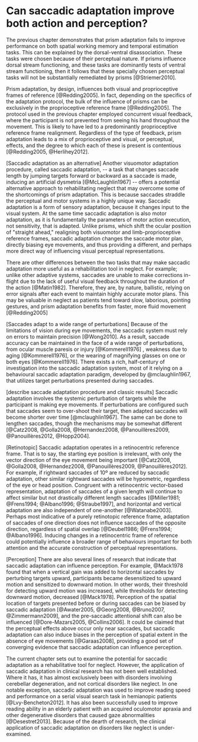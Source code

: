 Can saccadic adaptation improve both action and perception?
===========================================================

The previous chapter demonstrates that prism adaptation fails to
improve performance on both spatial working memory and temporal
estimation tasks. This can be explained by the dorsal-ventral
disassociation. These tasks were chosen because of their
perceptual nature. If prisms influence dorsal stream functioning,
and these tasks are dominantly tests of ventral stream
functioning, then it follows that these specially chosen
perceptual tasks will not be substantially remediated by prisms
[@Striemer2010].

Prism adaptation, by design, influences both visual and
proprioceptive frames of reference [@Redding2005]. In fact,
depending on the specifics of the adaptation protocol, the bulk of
the influence of prisms can be exclusively in the proprioceptive
reference frame [@Redding2005]. The protocol used in the previous
chapter employed concurrent visual feedback, where the participant
is not prevented from seeing his hand throughout the movement.
This is likely to have led to a predominantly proprioceptive
reference frame realignment. Regardless of the type of feedback,
prism adaptation leads to a mix of proprioceptive and visual, or
perceptual, effects, and the degree to which each of these is
present is contentious [@Redding2005, @Herlihey2012].

[Saccadic adaptation as an alternative] Another visuomotor
adaptation procedure, called saccadic adaptation, -- a task that
changes saccade length by jumping targets forward or backward as a
saccade is made, inducing an artificial dysmetria
[@McLaughlin1967] -- offers a potential alternative approach to
rehabilitating neglect that may overcome some of the shortcomings
of prism adaptation. This is because saccades straddle the
perceptual and motor systems in a highly unique way.  Saccadic
adaptation is a form of sensory adaptation, because it changes
input to the visual system. At the same time saccadic adaptation
is also motor adaptation, as it is fundamentally the parameters of
motor action execution, not sensitivity, that is adapted. Unlike
prisms, which shift the ocular position of "straight ahead,"
realigning both visuomotor and limb-proprioceptive reference
frames, saccadic adaptation changes the saccade motor plan,
directly biasing eye movements, and thus providing a different,
and perhaps more direct way of influencing visual perceptual
representations.

There are other differences between the two tasks that may make
saccadic adaptation more useful as a rehabilitation tool in
neglect.  For example; unlike other adaptive systems, saccades are
unable to make corrections in-flight due to the lack of useful
visual feedback throughout the duration of the action
[@Matin1982].  Therefore, they are, by nature, ballistic, relying
on error signals after each event to maintain highly accurate
motor plans.  This may be valuable in neglect as patients tend
toward slow, laborious, pointing gestures, and prism adaptation
benefits from faster, more fluid movement [@Redding2005]

[Saccades adapt to a wide range of perturbations] Because of the
limitations of vision during eye movements, the saccadic system
must rely on errors to maintain precision [@Wong2010]. As a
result, saccade accuracy can be maintained in the face of a wide
range of perturbations, from ocular muscle paresis or injury
[@Kommerell1976] , weakness due to aging [@Kommerell1976], or the
wearing of magnifying glasses on one or both eyes
[@Kommerell1976]. There exists a rich, half-century of
investigation into the saccadic adaptation system, most of it
relying on a behavioural saccadic adaptation paradigm, developed
by @mclaughlin1967, that utilizes target perturbations presented
during saccades.

[describe saccade adaptation procedure and classic results]
Saccadic adaptation involves the systemic perturbation of targets
while the participant is making eye movements. If perturbations
are configured such that saccades seem to over-shoot their target,
then adapted saccades will become shorter over time
[@mclaughlin1967].  The same can be done to lengthen saccades,
though the mechanisms may be somewhat different [@Catz2008,
@Golla2008, @Hernandez2008, @Panouillères2009, @Panouillères2012,
@Hopp2004].

[Retinotopic] Saccadic adaptation operates in a retinocentric
reference frame. That is to say, the starting eye position is
irrelevant, with only the vector direction of the eye movement
being important [@Catz2008, @Golla2008, @Hernandez2008,
@Panouillères2009, @Panouillères2012]. For example, if rightward
saccades of 10º are reduced by saccadic adaptation, other similar
rightward saccades will be hypometric, regardless of the eye or
head position.  Congruent with a retinocentric vector-based
representation, adaptation of saccades of a given length will
continue to affect similar but not drastically different length
saccades [@Miller1981; @Frens1994; @Albano1996; @Straube1997], and
horizontal and vertical adaptation are also independent of
one-another [@Watanabe2003]. Perhaps most indicative of a purely
retinotopic reference frame, adaptation of saccades of one
direction does not influence saccades of the opposite direction,
regardless of spatial overlap [@Deubel1986; @Frens1994;
@Albano1996]. Inducing changes in a retinocentric frame of
reference could potentially influence a broader range of
behaviours important for both attention and the accurate
construction of perceptual representations.

[Perception] There are also several lines of research that
indicate that saccadic adaptation can influence perception. For
example, @Mack1978 found that when a vertical gain was added to
horizontal saccades by perturbing targets upward, participants
became desensitized to upward motion and sensitized to downward
motion.  In other words, their threshold for detecting upward
motion was increased, while thresholds for detecting downward
motion, decreased [@Mack1978].  Perception of the spatial location
of targets presented before or during saccades can be biased by
saccadic adaptation [@Awater2005, @Georg2008, @Bruno2007,
@Zimmermann2009], and the pre-saccadic attentional shift can also
be influenced [@Dore-Mazars2005, @Collins2006]. It could be
claimed that the perceptual effects above occur only near
saccades, but saccadic adaptation can also induce biases in the
perception of spatial extent in the absence of eye movements
[@Garaas2008], providing a good set of converging evidence that
saccadic adaptation can influence perception.

The current chapter sets out to examine the potential for saccadic
adaptation as a rehabilitative tool for neglect. However, the
application of saccadic adaptation in clinical research has not
been well established. Where it has, it has almost exclusively
been with disorders involving cerebellar degeneration, and not
cortical disorders like neglect. In one notable exception,
saccadic adaptation was used to improve reading speed and
performance on a serial visual search task in hemianopic patients
[@Lvy-Bencheton2012]. It has also been successfully used to
improve reading ability in an elderly patient with an acquired
oculomotor apraxia and other degenerative disorders that caused
gaze abnormalities [@Desestret2013]. Because of the dearth of
research, the clinical application of saccadic adaptation on
disorders like neglect is under-examined.

